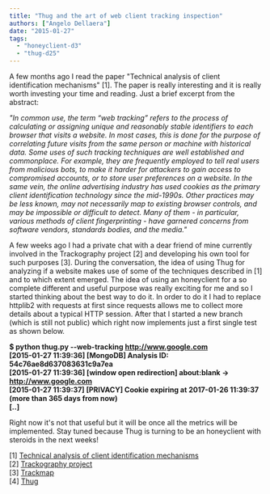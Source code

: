 ```yaml
---
title: "Thug and the art of web client tracking inspection"
authors: ["Angelo Dellaera"]
date: "2015-01-27"
tags: 
  - "honeyclient-d3"
  - "thug-d25"
---
```


A few months ago I read the paper "Technical analysis of client identification mechanisms" \[1\]. The paper is really interesting and it is really worth investing your time and reading. Just a brief excerpt from the abstract:  
  
_"In common use, the term “web tracking” refers to the process of calculating or assigning unique and reasonably stable identifiers to each browser that visits a website. In most cases, this is done for the purpose of correlating future visits from the same person or machine with historical data. Some uses of such tracking techniques are well established and commonplace. For example, they are frequently employed to tell real users from malicious bots, to make it harder for attackers to gain access to compromised accounts, or to store user preferences on a website. In the same vein, the online advertising industry has used cookies as the primary client identification technology since the mid-1990s. Other practices may be less known, may not necessarily map to existing browser controls, and may be impossible or difficult to detect. Many of them - in particular, various methods of client fingerprinting - have garnered concerns from software vendors, standards bodies, and the media."_  
  
A few weeks ago I had a private chat with a dear friend of mine currently involved in the Trackography project \[2\] and developing his own tool for such purposes \[3\]. During the conversation, the idea of using Thug for analyzing if a website makes use of some of the techniques described in \[1\] and to which extent emerged. The idea of using an honeyclient for a so complete different and useful purpose was really exciting for me and so I started thinking about the best way to do it. In order to do it I had to replace httplib2 with requests at first since requests allows me to collect more details about a typical HTTP session. After that I started a new branch (which is still not public) which right now implements just a first single test as shown below.  
  
**$ python thug.py --web-tracking http://www.google.com  
\[2015-01-27 11:39:36\] \[MongoDB\] Analysis ID: 54c76ae8d637083631c9a7ea  
\[2015-01-27 11:39:36\] \[window open redirection\] about:blank -> http://www.google.com  
\[2015-01-27 11:39:37\] \[PRIVACY\] Cookie expiring at 2017-01-26 11:39:37 (more than 365 days from now)  
\[..\]**  
  
Right now it's not that useful but it will be once all the metrics will be implemented. Stay tuned because Thug is turning to be an honeyclient with steroids in the next weeks!  
  
\[1\] [Technical analysis of client identification mechanisms](http://www.chromium.org/Home/chromium-security/client-identification-mechanisms)  
\[2\] [Trackography project](https://myshadow.org/trackography)  
\[3\] [Trackmap](https://github.com/vecna/trackmap)  
\[4\] [Thug](https://github.com/buffer/thug)
